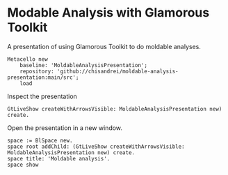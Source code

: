 # Modable Analysis with Glamorous Toolkit

A presentation of using Glamorous Toolkit to do moldable analyses. 

```
Metacello new
    baseline: 'MoldableAnalysisPresentation';
    repository: 'github://chisandrei/moldable-analysis-presentation:main/src';
    load
```

Inspect the presentation
```
GtLiveShow createWithArrowsVisible: MoldableAnalysisPresentation new) create.		
```

Open the presentation in a new window.
```
space := BlSpace new.
space root addChild: (GtLiveShow createWithArrowsVisible: MoldableAnalysisPresentation new) create.
space title: 'Moldable analysis'.
space show			
```
